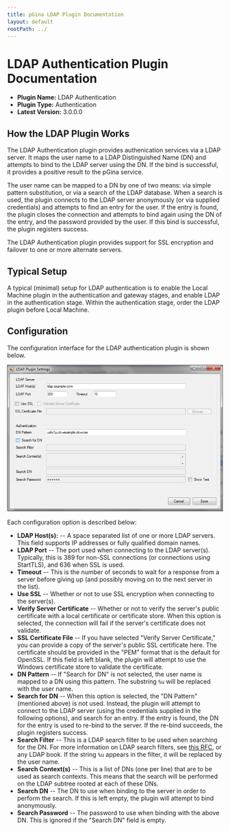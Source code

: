 ```yaml
---
title: pGina LDAP Plugin Documentation
layout: default
rootPath: ../
---
```


LDAP Authentication Plugin Documentation
===================

* **Plugin Name:** LDAP Authentication
* **Plugin Type:** Authentication
* **Latest Version:** 3.0.0.0

How the LDAP Plugin Works
--------------------------

The LDAP Authentication plugin provides authenication services via a LDAP server.  It maps the user
name to a LDAP Distinguished Name (DN) and attempts to bind to the LDAP server using the DN.
If the bind is successful, it provides a positive result to the pGina service.  

The user name can be mapped to a DN by one of two means: via simple pattern substitution, or via a 
search of the LDAP database.  When a search is used, the plugin connects to the LDAP server
anonymously (or via supplied credentials) and attempts to find an entry for the user.  If the
entry is found, the plugin closes the connection and attempts to bind again using the DN of 
the entry, and the password provided by the user.  If this bind is successful, the 
plugin registers success.

The LDAP Authentication plugin provides support for SSL encryption and failover to one or more
alternate servers.

Typical Setup
-------------------

A typical (minimal) setup for LDAP authentication is to enable the Local Machine plugin in the 
authentication and gateway stages, and enable LDAP in the authentication stage.  Within the 
authentication stage, order the LDAP plugin before Local Machine.

Configuration
---------------

The configuration interface for the LDAP authentication plugin is shown below.

![LDAP configuration](images/ldap_config.png)

Each configuration option is described below:

* **LDAP Host(s):** -- A space separated list of one or more LDAP servers.  This field supports
IP addresses or fully qualified domain names.
* **LDAP Port** -- The port used when connecting to the LDAP server(s).  Typically, this is
389 for non-SSL connections (or connections using StartTLS), and 636 when SSL is used.
* **Timeout** -- This is the number of seconds to wait for a response from a server before
giving up (and possibly moving on to the next server in the list).
* **Use SSL** -- Whether or not to use SSL encryption when connecting to the server(s).
* **Verify Server Certificate** -- Whether or not to verify the server's public certificate with
a local certificate or certificate store.  When this option is selected, the connection will fail
if the server's certificate does not validate.
* **SSL Certificate File** -- If you have selected "Verify Server Certificate," you can provide
a copy of the server's public SSL certificate here.  The certificate should be provided in the
"PEM" format that is the default for OpenSSL.  If this field is left blank, the plugin will attempt
to use the Windows certificate store to validate the certificate.
* **DN Pattern** -- If "Search for DN" is not selected, the user name is mapped to a DN using this
pattern.  The substring `%u` will be replaced with the user name.
* **Search for DN** -- When this option is selected, the "DN Pattern" (mentioned above) is not
used.  Instead, the plugin will attempt to connect to the LDAP server (using the credentials 
supplied in the following options), and search for an entry.  If the entry is found, the DN for 
the entry is used to re-bind to the server.  If the re-bind succeeds, the plugin registers success.
* **Search Filter** -- This is a LDAP search filter to be used when searching for the DN.  For
more information on LDAP search filters, see [this RFC](http://tools.ietf.org/html/rfc4515),
or any LDAP book.  If the string `%u` appears in the filter, it will be replaced by the user name.
* **Search Context(s)** -- This is a list of DNs (one per line) that are to be used as search
contexts.  This means that the search will be performed on the LDAP subtree rooted at each of these
DNs.
* **Search DN** -- The DN to use when binding to the server in order to perform the search.  If
this is left empty, the plugin will attempt to bind anonymously.
* **Search Password** -- The password to use when binding with the above DN.  This is ignored if
the "Search DN" field is empty.  
